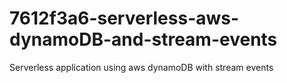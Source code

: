 # 7612f3a6-serverless-aws-dynamoDB-and-stream-events
Serverless application using aws dynamoDB with stream events
